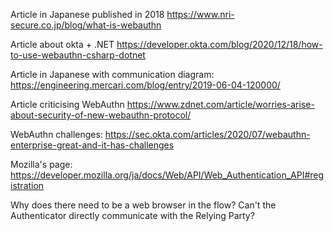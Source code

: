 
Article in Japanese published in 2018
https://www.nri-secure.co.jp/blog/what-is-webauthn

Article about okta + .NET
https://developer.okta.com/blog/2020/12/18/how-to-use-webauthn-csharp-dotnet

Article in Japanese with communication diagram:
https://engineering.mercari.com/blog/entry/2019-06-04-120000/

Article criticising WebAuthn
https://www.zdnet.com/article/worries-arise-about-security-of-new-webauthn-protocol/

WebAuthn challenges:
https://sec.okta.com/articles/2020/07/webauthn-enterprise-great-and-it-has-challenges

Mozilla's page:
https://developer.mozilla.org/ja/docs/Web/API/Web_Authentication_API#registration

Why does there need to be a web browser in the flow? Can't the Authenticator directly communicate with the Relying Party?


